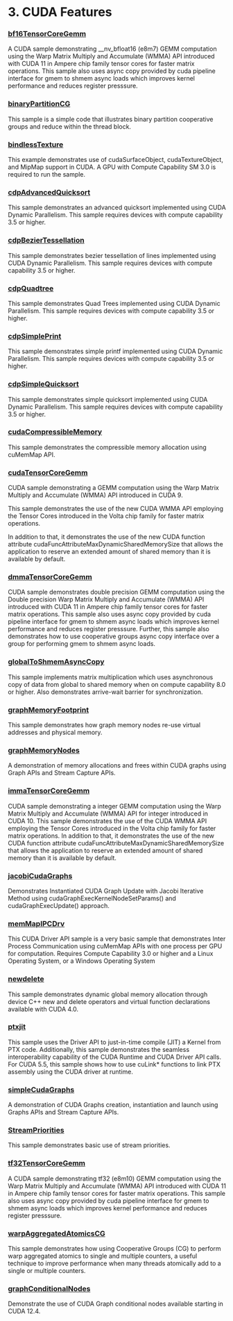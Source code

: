 # 3. CUDA Features


### [bf16TensorCoreGemm](./bf16TensorCoreGemm)
A CUDA sample demonstrating __nv_bfloat16 (e8m7) GEMM computation using the Warp Matrix Multiply and Accumulate (WMMA) API introduced with CUDA 11 in Ampere chip family tensor cores for faster matrix operations. This sample also uses async copy provided by cuda pipeline interface for gmem to shmem async loads which improves kernel performance and reduces register presssure.

### [binaryPartitionCG](./binaryPartitionCG)
This sample is a simple code that illustrates binary partition cooperative groups and reduce within the thread block.

### [bindlessTexture](./bindlessTexture)
This example demonstrates use of cudaSurfaceObject, cudaTextureObject, and MipMap support in CUDA.  A GPU with Compute Capability SM 3.0 is required to run the sample.

### [cdpAdvancedQuicksort](./cdpAdvancedQuicksort)
This sample demonstrates an advanced quicksort implemented using CUDA Dynamic Parallelism.  This sample requires devices with compute capability 3.5 or higher.

### [cdpBezierTessellation](./cdpBezierTessellation)
This sample demonstrates bezier tessellation of lines implemented using CUDA Dynamic Parallelism.  This sample requires devices with compute capability 3.5 or higher.

### [cdpQuadtree](./cdpQuadtree)
This sample demonstrates Quad Trees implemented using CUDA Dynamic Parallelism. This sample requires devices with compute capability 3.5 or higher.

### [cdpSimplePrint](./cdpSimplePrint)
This sample demonstrates simple printf implemented using CUDA Dynamic Parallelism.  This sample requires devices with compute capability 3.5 or higher.

### [cdpSimpleQuicksort](./cdpSimpleQuicksort)
This sample demonstrates simple quicksort implemented using CUDA Dynamic Parallelism.  This sample requires devices with compute capability 3.5 or higher.

### [cudaCompressibleMemory](./cudaCompressibleMemory)
This sample demonstrates the compressible memory allocation using cuMemMap API.

### [cudaTensorCoreGemm](./cudaTensorCoreGemm)
CUDA sample demonstrating a GEMM computation using the Warp Matrix Multiply and Accumulate (WMMA) API introduced in CUDA 9.

This sample demonstrates the use of the new CUDA WMMA API employing the Tensor Cores introduced in the Volta chip family for faster matrix operations.

In addition to that, it demonstrates the use of the new CUDA function attribute cudaFuncAttributeMaxDynamicSharedMemorySize that allows the application to reserve an extended amount of shared memory than it is available by default.

### [dmmaTensorCoreGemm](./dmmaTensorCoreGemm)
CUDA sample demonstrates double precision GEMM computation using the Double precision Warp Matrix Multiply and Accumulate (WMMA) API introduced with CUDA 11 in Ampere chip family tensor cores for faster matrix operations. This sample also uses async copy provided by cuda pipeline interface for gmem to shmem async loads which improves kernel performance and reduces register presssure. Further, this sample also demonstrates how to use cooperative groups async copy interface over a group for performing gmem to shmem async loads.

### [globalToShmemAsyncCopy](./globalToShmemAsyncCopy)
This sample implements matrix multiplication which uses asynchronous copy of data from global to shared memory when on compute capability 8.0 or higher. Also demonstrates arrive-wait barrier for synchronization.

### [graphMemoryFootprint](./graphMemoryFootprint)
This sample demonstrates how graph memory nodes re-use virtual addresses and physical memory.

### [graphMemoryNodes](./graphMemoryNodes)
A demonstration of memory allocations and frees within CUDA graphs using Graph APIs and Stream Capture APIs.

### [immaTensorCoreGemm](./immaTensorCoreGemm)
CUDA sample demonstrating a integer GEMM computation using the Warp Matrix Multiply and Accumulate (WMMA) API for integer introduced in CUDA 10. This sample demonstrates the use of the CUDA WMMA API employing the Tensor Cores introduced in the Volta chip family for faster matrix operations. In addition to that, it demonstrates the use of the new CUDA function attribute cudaFuncAttributeMaxDynamicSharedMemorySize that allows the application to reserve an extended amount of shared memory than it is available by default.

### [jacobiCudaGraphs](./jacobiCudaGraphs)
Demonstrates Instantiated CUDA Graph Update with Jacobi Iterative Method using cudaGraphExecKernelNodeSetParams() and cudaGraphExecUpdate() approach.

### [memMapIPCDrv](./memMapIPCDrv)
This CUDA Driver API sample is a very basic sample that demonstrates Inter Process Communication using cuMemMap APIs with one process per GPU for computation. Requires Compute Capability 3.0 or higher and a Linux Operating System, or a Windows Operating System

### [newdelete](./newdelete)
This sample demonstrates dynamic global memory allocation through device C++ new and delete operators and virtual function declarations available with CUDA 4.0.

### [ptxjit](./ptxjit)
This sample uses the Driver API to just-in-time compile (JIT) a Kernel from PTX code. Additionally, this sample demonstrates the seamless interoperability capability of the CUDA Runtime and CUDA Driver API calls.  For CUDA 5.5, this sample shows how to use cuLink* functions to link PTX assembly using the CUDA driver at runtime.

### [simpleCudaGraphs](./simpleCudaGraphs)
A demonstration of CUDA Graphs creation, instantiation and launch using Graphs APIs and Stream Capture APIs.

### [StreamPriorities](./StreamPriorities)
This sample demonstrates basic use of stream priorities.

### [tf32TensorCoreGemm](./tf32TensorCoreGemm)
A CUDA sample demonstrating tf32 (e8m10) GEMM computation using the Warp Matrix Multiply and Accumulate (WMMA) API introduced with CUDA 11 in Ampere chip family tensor cores for faster matrix operations. This sample also uses async copy provided by cuda pipeline interface for gmem to shmem async loads which improves kernel performance and reduces register presssure.

### [warpAggregatedAtomicsCG](./warpAggregatedAtomicsCG)
This sample demonstrates how using Cooperative Groups (CG) to perform warp aggregated atomics to single and multiple counters, a useful technique to improve performance when many threads atomically add to a single or multiple counters.

### [graphConditionalNodes](./graphConditionalNodes)
Demonstrate the use of CUDA Graph conditional nodes available starting in CUDA 12.4.
